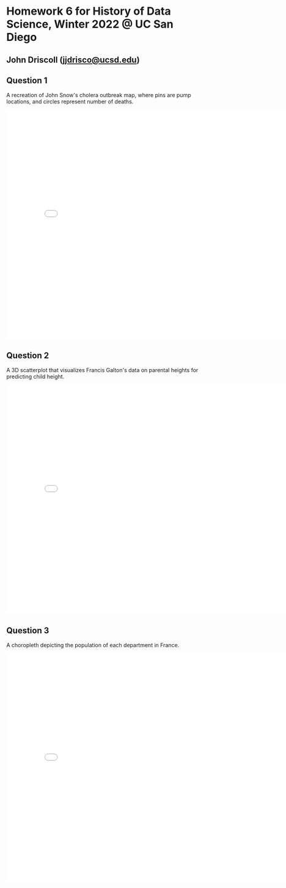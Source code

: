 # Homework 6 for History of Data Science, Winter 2022 @ UC San Diego
## John Driscoll (jjdrisco@ucsd.edu)

## Question 1
A recreation of John Snow's cholera outbreak map, where pins are pump locations, and circles represent number of deaths.
<iframe src='../snow-map.html' width=800 height=600 frameBorder=0></iframe>
<br>

## Question 2
A 3D scatterplot that visualizes Francis Galton's data on parental heights for predicting child height.
<iframe src='../galton_fig.html' width=800 height=600 frameBorder=0></iframe>
<br>

## Question 3
A choropleth depicting the population of each department in France.
<iframe src='../france_fig.html' width=800 height=600 frameBorder=0></iframe>
